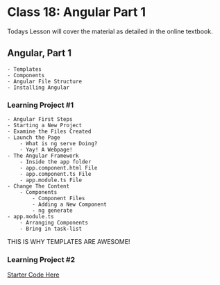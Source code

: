 # Class 18: Angular Part 1

Todays Lesson will cover the material as detailed in the online textbook.

## Angular, Part 1

    - Templates 
    - Components
    - Angular File Structure
    - Installing Angular
### Learning Project #1
    - Angular First Steps
    - Starting a New Project
    - Examine the Files Created
    - Launch the Page
        - What is ng serve Doing?
        - Yay! A Webpage!
    - The Angular Framework
        - Inside the app folder
        - app.component.html File
        - app.component.ts File
        - app.module.ts File
    - Change The Content
        - Components
            - Component Files
            - Adding a New Component
            - ng generate
    - app.module.ts
        - Arranging Components
        - Bring in task-list
THIS IS WHY TEMPLATES ARE AWESOME!

### Learning Project #2

[Starter Code Here](https://stackblitz.com/edit/angular-qdg3i5)

[](https://angular.io/start)